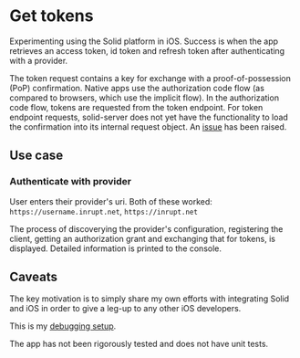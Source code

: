 #  Get tokens

Experimenting using the Solid platform in iOS.  Success is when the app retrieves an access token, id token and refresh token after authenticating with a provider.

The token request contains a key for exchange with a proof-of-possession (PoP) confirmation.  Native apps use the authorization code flow (as compared to browsers, which use the implicit flow).  In the authorization code flow, tokens are requested from the token endpoint.  For token endpoint requests, solid-server does not yet have the functionality to load the confirmation into its internal request object.  An [issue](https://github.com/solid/oidc-op/issues/15#issue-407032755) has been raised. 

## Use case
### Authenticate with provider
User enters their provider's uri.  Both of these worked:  `https://username.inrupt.net`, `https://inrupt.net`

The process of discoverying the provider's configuration, registering the client, getting an authorization grant and exchanging that for tokens, is displayed.  Detailed information is printed to the console.


## Caveats
The key motivation is to simply share my own efforts with integrating Solid and iOS in order to give a leg-up to any other iOS developers.  

This is my [debugging setup](https://github.com/wrmack/Get-tokens/blob/master/Debugging%20setup.md).

The app has not been rigorously tested and does not have unit tests.




